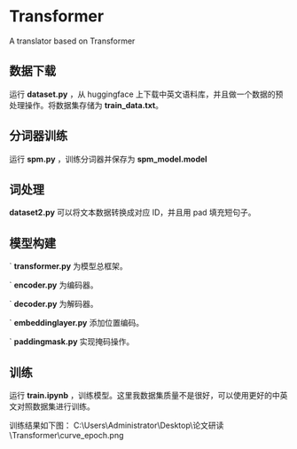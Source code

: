 # Transformer
A translator based on Transformer
## 数据下载
  运行 **dataset.py** ，从 huggingface 上下载中英文语料库，并且做一个数据的预处理操作。将数据集存储为 **train_data.txt**。

## 分词器训练
  运行 **spm.py** ，训练分词器并保存为 **spm_model.model** 

## 词处理
  **dataset2.py** 可以将文本数据转换成对应 ID，并且用 pad 填充短句子。

## 模型构建
` **transformer.py** 为模型总框架。

` **encoder.py** 为编码器。

` **decoder.py** 为解码器。

` **embeddinglayer.py** 添加位置编码。

` **paddingmask.py** 实现掩码操作。

## 训练
  运行 **train.ipynb** ，训练模型。这里我数据集质量不是很好，可以使用更好的中英文对照数据集进行训练。

  训练结果如下图：
  C:\Users\Administrator\Desktop\论文研读\Transformer\curve_epoch.png

  

